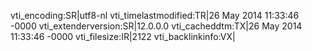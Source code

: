 vti_encoding:SR|utf8-nl
vti_timelastmodified:TR|26 May 2014 11:33:46 -0000
vti_extenderversion:SR|12.0.0.0
vti_cacheddtm:TX|26 May 2014 11:33:46 -0000
vti_filesize:IR|2122
vti_backlinkinfo:VX|
